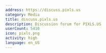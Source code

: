 ```yaml
---
address: https://discuss.pixls.us
category: Media
title: discuss.pixls.us
description: Discussion forum for PIXLS.US
userCount: 5410
icon: pixls.png
activity: high
language: en_US
---
```

